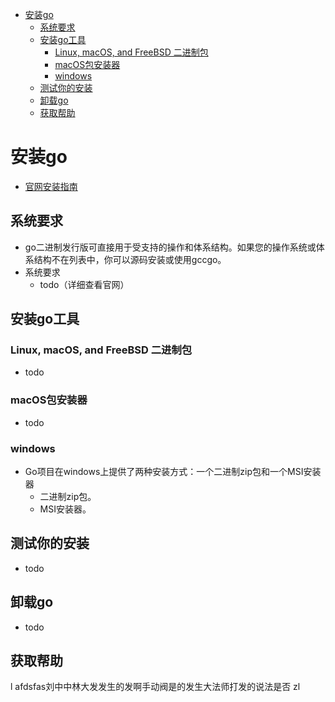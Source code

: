 <!-- TOC -->

- [安装go](#安装go)
    - [系统要求](#系统要求)
    - [安装go工具](#安装go工具)
        - [Linux, macOS, and FreeBSD 二进制包](#linux-macos-and-freebsd-二进制包)
        - [macOS包安装器](#macos包安装器)
        - [windows](#windows)
    - [测试你的安装](#测试你的安装)
    - [卸载go](#卸载go)
    - [获取帮助](#获取帮助)

<!-- /TOC -->

# 安装go

- [官网安装指南](https://golang.org/doc/install)

## 系统要求

- go二进制发行版可直接用于受支持的操作和体系结构。如果您的操作系统或体系结构不在列表中，你可以源码安装或使用gccgo。
- 系统要求
    - todo（详细查看官网）

## 安装go工具

### Linux, macOS, and FreeBSD 二进制包

- todo

### macOS包安装器

- todo

### windows

- Go项目在windows上提供了两种安装方式：一个二进制zip包和一个MSI安装器
    - 二进制zip包。
    - MSI安装器。


## 测试你的安装

- todo

## 卸载go

- todo

## 获取帮助
l
afdsfas刘中中林大发发生的发啊手动阀是的发生大法师打发的说法是否
zl
